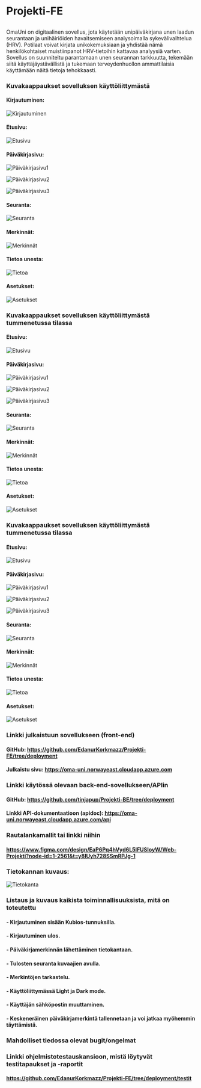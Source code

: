 # Projekti-FE

##
OmaUni on digitaalinen sovellus, jota käytetään unipäiväkirjana unen laadun
seurantaan ja unihäiriöiden havaitsemiseen analysoimalla sykevälivaihtelua
(HRV). Potilaat voivat kirjata unikokemuksiaan ja yhdistää nämä
henkilökohtaiset muistiinpanot HRV-tietoihin kattavaa analyysiä varten. Sovellus
on suunniteltu parantamaan unen seurannan tarkkuutta, tekemään siitä
käyttäjäystävällistä ja tukemaan terveydenhuollon ammattilaisia käyttämään
näitä tietoja tehokkaasti.

### Kuvakaappaukset sovelluksen käyttöliittymästä
#### Kirjautuminen:
![Kirjautuminen](</public/img/kirjautuminen (1).png>)
#### Etusivu:
![Etusivu](</public/img/e.png>)

#### Päiväkirjasivu:
![Päiväkirjasivu1](</public/img/paivakirja1.png>)

![Päiväkirjasivu2](</public/img/paivakirja2.png>)

![Päiväkirjasivu3](</public/img/paivakirja3.png>)

#### Seuranta:
![Seuranta](</public/img/seuranta.png>)

#### Merkinnät:
![Merkinnät](</public/img/m.png>)
#### Tietoa unesta:
![Tietoa](</public/img/tietoa.png>)

#### Asetukset:
![Asetukset](</public/img/>)

### Kuvakaappaukset sovelluksen käyttöliittymästä tummenetussa tilassa
#### Etusivu:
![Etusivu](</public/img/ed.png>)

#### Päiväkirjasivu:
![Päiväkirjasivu1](</public/img/paivakirja1-dark.png>)

![Päiväkirjasivu2](</public/img/paivakirja2-dark.png>)

![Päiväkirjasivu3](</public/img/paivakirja3-dark.png>)

#### Seuranta:
![Seuranta](</public/img/sd.png>)

#### Merkinnät:
![Merkinnät](</public/img/md.png>)
#### Tietoa unesta:
![Tietoa](</public/img/tietoa-dark.png>)

#### Asetukset:
![Asetukset](</public/img/>)


### Kuvakaappaukset sovelluksen käyttöliittymästä tummenetussa tilassa
#### Etusivu:
![Etusivu](</public/img/etusivu-dark.png>)

#### Päiväkirjasivu:
![Päiväkirjasivu1](</public/img/paivakirja1-dark.png>)

![Päiväkirjasivu2](</public/img/paivakirja2-dark.png>)

![Päiväkirjasivu3](</public/img/paivakirja3-dark.png>)

#### Seuranta:
![Seuranta](</public/img/seuranta-dark.png>)

#### Merkinnät:
![Merkinnät](</public/img/md.png>)
#### Tietoa unesta:
![Tietoa](</public/img/tietoa-dark.png>)

#### Asetukset:
![Asetukset](</public/img/asetukset-dark.png>)




### Linkki julkaistuun sovellukseen (front-end)
#### GitHub: https://github.com/EdanurKorkmazz/Projekti-FE/tree/deployment
#### Julkaistu sivu: https://oma-uni.norwayeast.cloudapp.azure.com

### Linkki käytössä olevaan back-end-sovellukseen/APIin
#### GitHub: https://github.com/tinjapup/Projekti-BE/tree/deployment
#### Linkki API-dokumentaatioon (apidoc): https://oma-uni.norwayeast.cloudapp.azure.com/api

### Rautalankamallit tai linkki niihin
#### https://www.figma.com/design/EaP6Pq4hVyd6L5lFUSIoyW/Web-Projekti?node-id=1-2561&t=y8IUyh728SSmRPJg-1

### Tietokannan kuvaus:
![Tietokanta](</public/img/db.png>)

### Listaus ja kuvaus kaikista toiminnallisuuksista, mitä on toteutettu
#### - Kirjautuminen sisään Kubios-tunnuksilla.
#### - Kirjautuminen ulos.
#### - Päiväkirjamerkinnän lähettäminen tietokantaan.
#### - Tulosten seuranta kuvaajien avulla.
#### - Merkintöjen tarkastelu.
#### - Käyttöliittymässä Light ja Dark mode.
#### - Käyttäjän sähköpostin muuttaminen.
#### - Keskeneräinen päiväkirjamerkintä tallennetaan ja voi jatkaa myöhemmin täyttämistä.



### Mahdolliset tiedossa olevat bugit/ongelmat

### Linkki ohjelmistotestauskansioon, mistä löytyvät testitapaukset ja -raportit
#### https://github.com/EdanurKorkmazz/Projekti-FE/tree/deployment/testit